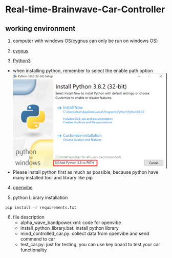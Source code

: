 # Real-time-Brainwave-Car-Controller

## working environment

1. computer with windows OS(cygnus can only be run on windows OS)

2. [cygnus](https://drive.google.com/file/d/1sH7X4EFP8hUWEHtPcJr0E_8npi1PI3sR/view)


3. [Python3](https://www.python.org/downloads/)
  - when installing python, remember to select the enable path option
  ![image](python_install.png)
  - Please install python first as much as possible, because python have many installed tool and library like pip

4. [openvibe](http://openvibe.inria.fr/downloads/)
  
5. python Library installation

  ```
  pip install -r requirements.txt
  ```
   
6. file description
    - alpha_wave_bandpower.xml: code for openvibe
    - install_python_library.bat: install python library
    - mind_controlled_car.py: collect data from openvibe and send commend to car
    - test_car.py: just for testing, you can use key board to test your car functionality
    
## 
